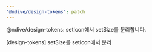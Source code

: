 ```yaml
---
"@ndive/design-tokens": patch
---
```


@ndive/design-tokens: setIcon에서 setSize를 분리합니다.

[design-tokens] setSize를 setIcon에서 분리
